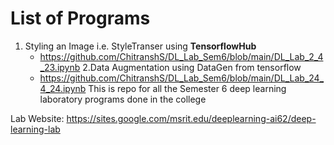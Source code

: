 # List of Programs
 1. Styling an Image i.e. StyleTranser using **TensorflowHub**
    - https://github.com/ChitranshS/DL_Lab_Sem6/blob/main/DL_Lab_2_4_23.ipynb
 2.Data Augmentation using DataGen from tensorflow
    - https://github.com/ChitranshS/DL_Lab_Sem6/blob/main/DL_Lab_24_4_24.ipynb
This is repo for all the Semester 6 deep learning laboratory programs done in the college

Lab Website: 
https://sites.google.com/msrit.edu/deeplearning-ai62/deep-learning-lab
